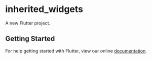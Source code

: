 # inherited_widgets

A new Flutter project.

## Getting Started

For help getting started with Flutter, view our online
[documentation](https://flutter.io/).
